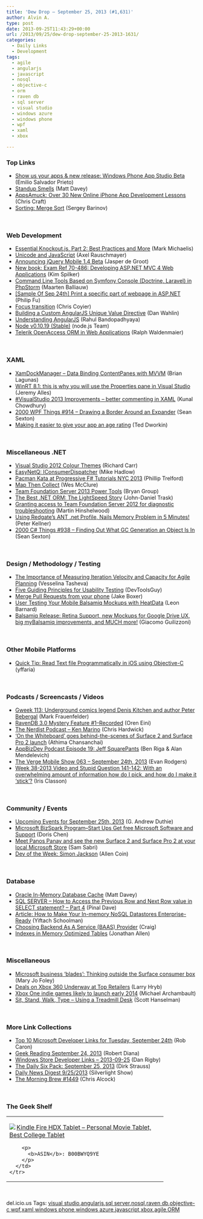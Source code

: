 ```yaml
---
title: 'Dew Drop – September 25, 2013 (#1,631)'
author: Alvin A.
type: post
date: 2013-09-25T11:43:29+00:00
url: /2013/09/25/dew-drop-september-25-2013-1631/
categories:
  - Daily Links
  - Development
tags:
  - agile
  - angularjs
  - javascript
  - nosql
  - objective-c
  - orm
  - raven db
  - sql server
  - visual studio
  - windows azure
  - windows phone
  - wpf
  - xaml
  - xbox

---
```

### <a name="top"></a>Top Links

  * <a href="http://blogs.windows.com/windows_phone/b/wpdev/archive/2013/09/24/show-us-your-apps-amp-new-release-windows-phone-app-studio-beta.aspx" target="_blank">Show us your apps & new release: Windows Phone App Studio Beta</a> (Emilio Salvador Prieto)
  * <a href="http://mdavey.wordpress.com/2013/09/23/standup_smells/" target="_blank">Standup Smells</a> (Matt Davey)
  * <a href="http://kck.st/16bdc5I" target="_blank">AppsAmuck: Over 30 New Online iPhone App Development Lessons</a> (Chris Craft)
  * <a href="http://www.bebetterdeveloper.com/sorting-merge-sort/" target="_blank">Sorting: Merge Sort</a> (Sergey Barinov)

&#160;

### <a name="web"></a>Web Development

  * <a href="http://visualstudiomagazine.com/articles/2013/09/01/essential-knockoutjs-part-2.aspx" target="_blank">Essential Knockout.js, Part 2: Best Practices and More</a> (Mark Michaelis)
  * <a href="http://feedproxy.google.com/~r/2ality/~3/nKtzJNJK9ZA/javascript-unicode.html" target="_blank">Unicode and JavaScript</a> (Axel Rauschmayer)
  * <a href="http://jquerymobile.com/blog/2013/09/24/announcing-jquery-mobile-1-4-beta/" target="_blank">Announcing jQuery Mobile 1.4 Beta</a> (Jasper de Groot)
  * <a href="http://blogs.msdn.com/b/microsoft_press/archive/2013/09/25/new-book-exam-ref-70-486-developing-asp-net-mvc-4-web-applications.aspx" target="_blank">New book: Exam Ref 70-486: Developing ASP.NET MVC 4 Web Applications</a> (Kim Spilker)
  * <a href="http://blog.jetbrains.com/phpstorm/2013/09/command-line-tools-based-on-symfony-console-doctrine-laravel-in-phpstorm/?utm_source=rss&utm_medium=rss&utm_campaign=command-line-tools-based-on-symfony-console-doctrine-laravel-in-phpstorm" target="_blank">Command Line Tools Based on Symfony Console (Doctrine, Laravel) in PhpStorm</a> (Maarten Balliauw)
  * <a href="http://blogs.msdn.com/b/codefx/archive/2013/09/25/sample-of-sep-24th-print-a-specific-part-of-webpage-in-asp-net.aspx" target="_blank">[Sample Of Sep 24th] Print a specific part of webpage in ASP.NET</a> (Philip Fu)
  * <a href="http://n12v.com/focus-transition/" target="_blank">Focus transition</a> (Chris Coyier)
  * <a href="http://weblogs.asp.net/dwahlin/archive/2013/09/24/building-a-custom-angularjs-unique-value-directive.aspx" target="_blank">Building a Custom AngularJS Unique Value Directive</a> (Dan Wahlin)
  * <a href="http://www.codeproject.com/Articles/657970/Understanding-AngularJS" target="_blank">Understanding AngularJS</a> (Rahul Bandopadhyaya)
  * <a href="http://blog.nodejs.org/2013/09/24/node-v0-10-19-stable/" target="_blank">Node v0.10.19 (Stable)</a> (node.js Team)
  * <a href="http://feedproxy.google.com/~r/Telerik/~3/8Aku1MU4K_Q/telerik-openaccess-orm-in-web-applications" target="_blank">Telerik OpenAccess ORM in Web Applications</a> (Ralph Waldenmaier)

&#160;

### <a name="silverlight"></a>XAML

  * <a href="http://www.infragistics.com/community/blogs/blagunas/archive/2013/09/24/xamdockmanager-data-binding-contentpanes-with-mvvm.aspx" target="_blank">XamDockManager &#8211; Data Binding ContentPanes with MVVM</a> (Brian Lagunas)
  * <a href="http://www.japf.fr/2013/09/winrt-8-1-this-is-why-you-will-use-the-properties-pane-in-visual-studio/" target="_blank">WinRT 8.1: this is why you will use the Properties pane in Visual Studio</a> (Jeremy Alles)
  * <a href="http://feedproxy.google.com/~r/kunal2383/~3/08M22iyWVvQ/vs2013-xaml-commenting-improvement.html" target="_blank">#VisualStudio 2013 Improvements &#8211; better commenting in XAML</a> (Kunal Chowdhury)
  * <a href="http://wpf.2000things.com/2013/09/25/914-drawing-a-border-around-an-expander/" target="_blank">2000 WPF Things #914 – Drawing a Border Around an Expander</a> (Sean Sexton)
  * <a href="http://blogs.windows.com/windows/b/appbuilder/archive/2013/09/24/making-it-easier-to-give-your-app-an-age-rating.aspx" target="_blank">Making it easier to give your app an age rating</a> (Ted Dworkin)

&#160;

### <a name="dotnet"></a>Miscellaneous .NET

  * <a href="http://feedproxy.google.com/~r/BlackwaspLatestAdditions/~3/xoCJvXf1mPw/RSSLanding.aspx" target="_blank">Visual Studio 2012 Colour Themes</a> (Richard Carr)
  * <a href="http://feedproxy.google.com/~r/CodeRant/~3/5P18vrLlFR0/easynetq-iconsumerdispatcher.html" target="_blank">EasyNetQ: IConsumerDispatcher</a> (Mike Hadlow)
  * <a href="http://trelford.com/blog/post/PacKat.aspx" target="_blank">Pacman Kata at Progressive F# Tutorials NYC 2013</a> (Phillip Trelford)
  * <a href="http://devblog.wesmcclure.com/posts/map-then-collect" target="_blank">Map Then Collect</a> (Wes McClure)
  * <a href="http://blogs.msdn.com/b/bryang/archive/2013/09/24/tfs-2013-power-tools-released.aspx" target="_blank">Team Foundation Server 2013 Power Tools</a> (Bryan Group)
  * <a href="http://www.mindscapehq.com/blog/index.php/2013/09/24/the-best-net-orm-the-lightspeed-story/" target="_blank">The Best .NET ORM: The LightSpeed Story</a> (John-Daniel Trask)
  * <a href="http://nakedalm.com/granting-access-team-foundation-server-2012-diagnostic-troubleshooting/" target="_blank">Granting access to Team Foundation Server 2012 for diagnostic troubleshooting</a> (Martin Hinshelwood)
  * <a href="http://peterkellner.net/2013/09/24/using-redgates-ant-net-profile-nails-memory-problem-in-5-minutes/?utm_source=rss&utm_medium=rss&utm_campaign=using-redgates-ant-net-profile-nails-memory-problem-in-5-minutes" target="_blank">Using Redgate’s ANT .net Profile, Nails Memory Problem in 5 Minutes!</a> (Peter Kellner)
  * <a href="http://csharp.2000things.com/2013/09/25/938-finding-out-what-gc-generation-an-object-is-in/" target="_blank">2000 C# Things #938 – Finding Out What GC Generation an Object Is In</a> (Sean Sexton)

&#160;

### <a name="design"></a>Design / Methodology / Testing

  * <a href="http://feedproxy.google.com/~r/TeamPulse/~3/d67hp6MxFuY/The-Importance-of-Measuring-Iteration-Velocity-and-Capacity-for-Agile-Planning.aspx" target="_blank">The Importance of Measuring Iteration Velocity and Capacity for Agile Planning</a> (Vesselina Tasheva)
  * <a href="http://www.infragistics.com/community/blogs/marketing/archive/2013/09/24/five-guiding-principles-for-usability-testing.aspx" target="_blank">Five Guiding Principles for Usability Testing</a> (DevToolsGuy)
  * <a href="https://github.com/blog/1642-merge-pull-requests-from-your-phone" target="_blank">Merge Pull Requests from your phone</a> (Jake Boxer)
  * <a href="http://feedproxy.google.com/~r/balsamiq/~3/DRky3VQYiPI/" target="_blank">User Testing Your Mobile Balsamiq Mockups with HeatData</a> (Leon Barnard)
  * <a href="http://feedproxy.google.com/~r/balsamiq/~3/5WcsgF0AG-s/" target="_blank">Balsamiq Release: Retina Support, new Mockups for Google Drive UX, big myBalsamiq improvements, and MUCH more!</a> (Giacomo Guilizzoni)

&#160;

### <a name="mobile"></a>Other Mobile Platforms

  * <a href="http://feedproxy.google.com/~r/iosdevblog/~3/pb6eHfVOtcA/" target="_blank">Quick Tip: Read Text file Programmatically in iOS using Objective-C</a> (yffaria)

&#160;

### <a name="podcasts"></a>Podcasts / Screencasts / Videos

  * <a href="http://gweek.libsyn.com/gweek-113-underground-comics-legend-denis-kitchen-and-author-peter-bebergal" target="_blank">Gweek 113: Underground comics legend Denis Kitchen and author Peter Bebergal</a> (Mark Frauenfelder)
  * <a href="http://feedproxy.google.com/~r/AyendeRahien/~3/8MzTICFzSVg/ravendb-3-0-mystery-feature-1-recorded" target="_blank">RavenDB 3.0 Mystery Feature #1–Recorded</a> (Oren Eini)
  * <a href="http://nerdist.libsyn.com/ken-marino" target="_blank">The Nerdist Podcast &#8211; Ken Marino</a> (Chris Hardwick)
  * <a href="http://blogs.technet.com/b/microsoft_blog/archive/2013/09/24/on-the-whiteboard-goes-behind-the-scenes-of-surface-2-and-surface-pro-2-launch.aspx" target="_blank">‘On the Whiteboard’ goes behind-the-scenes of Surface 2 and Surface Pro 2 launch</a> (Athima Chansanchai)
  * <a href="http://feedproxy.google.com/~r/appbizdev/~3/tncPjsZm6t4/episode-19-jeff-squarepants.html" target="_blank">AppBizDev Podcast Episode 19: Jeff SquarePants</a> (Ben Riga & Alan Mendelevich)
  * <a href="http://www.theverge.com/2013/9/24/4766958/the-verge-mobile-show-063-september-24th-2013-video" target="_blank">The Verge Mobile Show 063 &#8211; September 24th, 2013</a> (Evan Rodgers)
  * <a href="http://irisclasson.com/2013/09/24/week-38-2013-video-and-stupid-question-141-142-with-an-overwhelming-amount-of-information-how-do-i-pick-and-how-do-i-make-it-stick/" target="_blank">Week 38-2013 Video and Stupid Question 141-142: With an overwhelming amount of information how do I pick, and how do I make it ‘stick’?</a> (Iris Classon)

&#160;

### <a name="events"></a>Community / Events

  * <a href="http://feeds.devhammer.net/~r/devhammer/~3/vD-rEIye-yI/upcoming-events-for-september-25th-2013" target="_blank">Upcoming Events for September 25th, 2013</a> (G. Andrew Duthie)
  * <a href="http://blogs.msdn.com/b/dorischen/archive/2013/09/24/microsoft-bizspark-program-start-ups-get-free-microsoft-software-and-support.aspx" target="_blank">Microsoft BizSpark Program–Start Ups Get free Microsoft Software and Support</a> (Doris Chen)
  * <a href="http://feedproxy.google.com/~r/wmexperts/~3/iMO9n996XWU/story01.htm" target="_blank">Meet Panos Panay and see the new Surface 2 and Surface Pro 2 at your local Microsoft Store</a> (Sam Sabri)
  * <a href="http://feeds.dzone.com/~r/zones/css/~3/_LnlOsUxfXI/dev-week-simon-jackson" target="_blank">Dev of the Week: Simon Jackson</a> (Allen Coin)

&#160;

### <a name="sql"></a>Database

  * <a href="http://mdavey.wordpress.com/2013/09/24/oracle-in-memory-database-cache/" target="_blank">Oracle In-Memory Database Cache</a> (Matt Davey)
  * <a href="http://blog.sqlauthority.com/2013/09/25/sql-server-how-to-access-the-previous-row-and-next-row-value-in-select-statement-part-4/" target="_blank">SQL SERVER – How to Access the Previous Row and Next Row value in SELECT statement? – Part 4</a> (Pinal Dave)
  * <a href="http://www.infoq.com/articles/make-imdg-enterprise-ready" target="_blank">Article: How to Make Your In-memory NoSQL Datastores Enterprise-Ready</a> (Yiftach Schoolman)
  * <a href="http://www.developersalmanac.com/choosing-baas-provider/" target="_blank">Choosing Backend As A Service (BAAS) Provider</a> (Craig)
  * <a href="http://www.infoq.com/news/2013/09/MOT-Indexes" target="_blank">Indexes in Memory Optimized Tables</a> (Jonathan Allen)

&#160;

### <a name="misc"></a>Miscellaneous

  * <a href="http://www.zdnet.com/microsoft-business-blades-thinking-outside-the-surface-consumer-box-7000021116/" target="_blank">Microsoft business &#8216;blades&#8217;: Thinking outside the Surface consumer box</a> (Mary Jo Foley)
  * <a href="http://feedproxy.google.com/~r/MajorNelson/~3/nE-uq4Uw1ic/" target="_blank">Deals on Xbox 360 Underway at Top Retailers</a> (Larry Hryb)
  * <a href="http://feedproxy.google.com/~r/wmexperts/~3/ylMEm8rw7X8/story01.htm" target="_blank">Xbox One indie games likely to launch early 2014</a> (Michael Archambault)
  * <a href="http://174.129.147.224/~/47020692/0/scotthanselman~Sit-Stand-Walk-Type-Using-a-Treadmill-Desk.aspx" target="_blank">Sit, Stand, Walk, Type &#8211; Using a Treadmill Desk</a> (Scott Hanselman)

&#160;

### <a name="links"></a>More Link Collections

  * <a href="http://blogs.msdn.com/b/robcaron/archive/2013/09/24/top-10-microsoft-developer-links-for-tuesday-september-24th.aspx" target="_blank">Top 10 Microsoft Developer Links for Tuesday, September 24th</a> (Rob Caron)
  * <a href="http://feeds.regulargeek.com/~r/RegularGeek/~3/azL2i2UnfFc/" target="_blank">Geek Reading September 24, 2013</a> (Robert Diana)
  * <a href="http://feedproxy.google.com/~r/DanRigby/~3/IAv5ABeHGas/" target="_blank">Windows Store Developer Links &#8211; 2013-09-25</a> (Dan Rigby)
  * <a href="http://feeds.feedblitz.com/~/47013203/0/dirkstrauss~The-Daily-Six-Pack-September" target="_blank">The Daily Six Pack: September 25, 2013</a> (Dirk Strauss)
  * <a href="http://feedproxy.google.com/~r/silverlightshow/~3/NS3Gype6zD4/Daily-News-Digest-9-25-2013.aspx" target="_blank">Daily News Digest 9/25/2013</a> (Silverlight Show)
  * <a href="http://feedproxy.google.com/~r/ReflectivePerspective/~3/nJ2tmTg1Tp0/" target="_blank">The Morning Brew #1449</a> (Chris Alcock)

&#160;

### <a name="shelf"></a>The Geek Shelf

<div id="scid:7dc1bd33-94bd-46fd-a20b-0131235bcd47:e4f4c9f7-852c-4575-8557-2a7c2b8402bf" class="wlWriterEditableSmartContent" style="float: none; padding-bottom: 0px; padding-top: 0px; padding-left: 0px; margin: 0px; display: inline; padding-right: 0px">
  <table cellspacing="0" cellpadding="2" width="400" border="0" unselectable="on">
    <tr>
      <td valign="top" width="400">
        <p>
          <a title="Kindle Fire HDX Tablet - Personal Movie Tablet, Best College Tablet" href="http://www.amazon.com/exec/obidos/ASIN/B00BWYQ9YE/alvinashcraft-20"><img data-recalc-dims="1" decoding="async" src="https://i0.wp.com/images.amazon.com/images/P/B00BWYQ9YE.01.MZZZZZZZ.jpg?w=660" border="0" align="left" style="float:left" />Kindle Fire HDX Tablet &#8211; Personal Movie Tablet, Best College Tablet</a>
        </p>
        
        <p>
          <b>ASIN</b>: B00BWYQ9YE
        </p>
      </td>
    </tr>
  </table>
</div>

&#160;

<div id="scid:0767317B-992E-4b12-91E0-4F059A8CECA8:bb627cba-411f-46f1-8cb0-5db0538cd3b9" class="wlWriterEditableSmartContent" style="float: none; padding-bottom: 0px; padding-top: 0px; padding-left: 0px; margin: 0px; display: inline; padding-right: 0px">
  del.icio.us Tags: <a href="http://del.icio.us/popular/visual+studio" rel="tag">visual studio</a>,<a href="http://del.icio.us/popular/angularjs" rel="tag">angularjs</a>,<a href="http://del.icio.us/popular/sql+server" rel="tag">sql server</a>,<a href="http://del.icio.us/popular/nosql" rel="tag">nosql</a>,<a href="http://del.icio.us/popular/raven+db" rel="tag">raven db</a>,<a href="http://del.icio.us/popular/objective-c" rel="tag">objective-c</a>,<a href="http://del.icio.us/popular/wpf" rel="tag">wpf</a>,<a href="http://del.icio.us/popular/xaml" rel="tag">xaml</a>,<a href="http://del.icio.us/popular/windows+phone" rel="tag">windows phone</a>,<a href="http://del.icio.us/popular/windows+azure" rel="tag">windows azure</a>,<a href="http://del.icio.us/popular/javascript" rel="tag">javascript</a>,<a href="http://del.icio.us/popular/xbox" rel="tag">xbox</a>,<a href="http://del.icio.us/popular/agile" rel="tag">agile</a>,<a href="http://del.icio.us/popular/ORM" rel="tag">ORM</a>
</div>